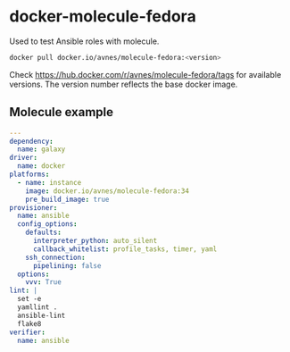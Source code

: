 # docker-molecule-fedora

Used to test Ansible roles with molecule.

```bash
docker pull docker.io/avnes/molecule-fedora:<version>
```

Check <https://hub.docker.com/r/avnes/molecule-fedora/tags> for available versions.
The version number reflects the base docker image.

## Molecule example

```yaml
---
dependency:
  name: galaxy
driver:
  name: docker
platforms:
  - name: instance
    image: docker.io/avnes/molecule-fedora:34
    pre_build_image: true
provisioner:
  name: ansible
  config_options:
    defaults:
      interpreter_python: auto_silent
      callback_whitelist: profile_tasks, timer, yaml
    ssh_connection:
      pipelining: false
  options:
    vvv: True
lint: |
  set -e
  yamllint .
  ansible-lint
  flake8
verifier:
  name: ansible
```
